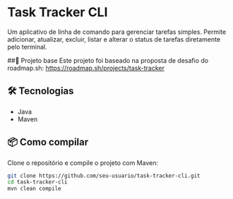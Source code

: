 # Task Tracker CLI

Um aplicativo de linha de comando para gerenciar tarefas simples. Permite adicionar, atualizar, excluir, listar e alterar o status de tarefas diretamente pelo terminal.

##📌 Projeto base
Este projeto foi baseado na proposta de desafio do roadmap.sh:
https://roadmap.sh/projects/task-tracker

## 🛠️ Tecnologias

- Java
- Maven

## 📦 Como compilar

Clone o repositório e compile o projeto com Maven:

```bash
git clone https://github.com/seu-usuario/task-tracker-cli.git
cd task-tracker-cli
mvn clean compile


